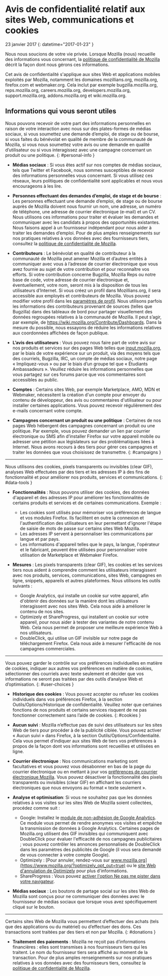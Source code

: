 # Avis de confidentialité relatif aux sites Web, communications et cookies

23 janvier 2017
{: datetime="2017-01-23" }

Nous nous soucions de votre vie privée. Lorsque Mozilla (nous) recueille des informations vous concernant, la [politique de confidentialité de Mozilla](https://www.mozilla.org/privacy/) décrit la façon dont nous gérons ces informations.

Cet avis de confidentialité s'applique aux sites Web et applications mobiles exploités par Mozilla, notamment les domaines mozillians.org, mozilla.org, firefox.com et webmaker.org. Cela inclut par exemple bugzilla.mozilla.org, reps.mozilla.org, careers.mozilla.org, developers.mozilla.org, support.mozilla.org, addons.mozilla.org et wiki.mozilla.org.

## Informations qui vous seront utiles

Nous pouvons recevoir de votre part des informations personnelles en raison de votre interaction avec nous sur des plates-formes de médias sociaux, si vous soumettez une demande d’emploi, de stage ou de bourse, si vous faites du bénévolat en qualité de membre de la communauté de Mozilla, si vous nous soumettez votre avis ou une demande en qualité d’utilisateur ou si vous interagissez avec une campagne concernant un produit ou une politique.
{: #personal-info }

* **Médias sociaux** : Si vous êtes actif sur nos comptes de médias sociaux, tels que Twitter et Facebook, nous sommes susceptibles de recevoir des informations personnelles vous concernant. Si vous utilisez ces réseaux, leurs politiques de confidentialité sont applicables et nous vous encourageons à les lire.  

* **Personnes effectuant des demandes d’emploi, de stage et de bourse** : Les personnes effectuant une demande d’emploi, de stage ou de bourse auprès de Mozilla doivent nous fournir un nom, une adresse, un numéro de téléphone, une adresse de courrier électronique (e-mail) et un CV. Nous utilisons ces informations pour traiter et évaluer les demandes et communiquer avec les candidats à propos des opportunités existantes. Nous faisons appel à un fournisseur indépendant pour nous aider à traiter les demandes d’emploi. Pour de plus amples renseignements sur nos pratiques relatives à vos données avec des fournisseurs tiers, consultez la [politique de confidentialité de Mozilla](https://www.mozilla.org/privacy/).

* **Contributeurs** : Le bénévolat en qualité de contributeur à la communauté de Mozilla peut amener Mozilla et d’autres entités à communiquer avec vous à l’adresse de courrier électronique que vous avez fournie au sujet de votre contribution et pour reconnaître vos efforts. Si votre contribution concerne Bugzilla, Mozilla Reps ou notre base de code, votre adresse de courrier électronique et, éventuellement, votre nom, seront mis à la disposition de tous les utilisateurs d’Internet. Si vous créez un profil dans Mozillians.org, il sera accessible aux employés et contributeurs de Mozilla. Vous pouvez modifier votre profil dans les [paramètres de profil](https://mozillians.org/user/edit). Nous utilisons parfois les informations des contributeurs provenant de sources (telles que Bugzilla) dans des tableaux de bord pour partager visuellement des données regroupées relatives à la communauté de Mozilla. Il peut s’agir, par exemple, de <https://wiki.mozilla.org/Contribute/Dashboards>. Dans la mesure du possible, nous essayons de réduire les informations relatives aux coordonnées affichées de façon publique.

* **L’avis des utilisateurs** :  Vous pouvez nous faire part de votre avis sur nos produits et services sur des pages Web telles que [input.mozilla.org](https://input.mozilla.org/), par le biais de votre expérience sur un produit, via des moyens tels que des courriels, Bugzilla, IRC, un compte de médias sociaux, notre page « Impliquez-vous » ou par le biais d’un groupe tel que « Étudiants Ambassadeurs ». Veuillez réduire les informations personnelles que vous partagez sur ces forums parce que vos commentaires sont accessibles au public.

* **Comptes** : Certains sites Web, par exemple Marketplace, AMO, MDN et Webmaker, nécessitent la création d'un compte pour envoyer du contenu de développeur, des avis ou commentaires d'utilisateur ou pour installer certaines applications.  Vous pouvez recevoir régulièrement des e-mails concernant votre compte.
 
* **Campagnes concernant un produit ou une politique** : Certaines de nos pages Web hébergent des campagnes concernant un produit ou une politique. Par exemple, vous pouvez demander un lien par courrier électronique ou SMS afin d’installer Firefox sur votre appareil mobile ou adresser une pétition aux législateurs sur des problématiques liées à Internet. Nous avons recours à des tiers pour gérer ces campagnes et traiter les données que vous choisissez de transmettre.
{: #campaigns }

---------------------------------------

Nous utilisons des cookies, pixels transparents ou invisibles (clear GIF), analyses Web effectuées par des tiers et les adresses IP à des fins de fonctionnalité et pour améliorer nos produits, services et communications. 
{: #data-tools }

* **Fonctionnalités** : Nous pouvons utiliser des cookies, des données d'appareil et des adresses IP pour améliorer les fonctionnalités de certains produits et services et de certaines communications. Exemple :
    * Les cookies sont utilisés pour mémoriser vos préférences de langue et vos modules Firefox. Ils facilitent en outre la connexion et l'authentification des utilisateurs en leur permettant d'ignorer l'étape de saisie de mots de passe sur certains sites Web Mozilla.  
    * Les adresses IP servent à personnaliser les communications par langue et par pays.  
    * Les informations d'appareil telles que le pays, la langue, l'opérateur et le fabricant, peuvent être utilisées pour personnaliser votre utilisation de Marketplace et Webmaker Firefox.

* **Mesures** : Les pixels transparents (clear GIF), les cookies et les services tiers nous aident à comprendre comment les utilisateurs interagissent avec nos produits, services, communications, sites Web, campagnes en ligne, snippets, appareils et autres plateformes. Nous utilisons les outils suivants :
    * Google Analytics, qui installe un cookie sur votre appareil, afin d'obtenir des données sur la manière dont les utilisateurs interagissent avec nos sites Web.      Cela nous aide à améliorer le contenu de nos sites.  
    * Optimizely et ShareProgress, qui installent un cookie sur votre appareil, pour nous aider à tester des variantes de notre contenu Web.  Cela nous permet de proposer une meilleure expérience Web à nos utilisateurs.
    * DoubleClick, qui utilise un GIF invisible sur notre page de téléchargement Firefox.  Cela nous aide à mesurer l'efficacité de nos campagnes commerciales.

---------------------------------------

Vous pouvez garder le contrôle sur vos préférences individuelles en matière de cookies, indiquer aux autres vos préférences en matière de cookies, sélectionner des courriels avec texte seulement et décider que vos informations ne seront pas traitées par des outils d’analyse Web et d’optimisation. 
{: #user-choices }

* **Historique des cookies** : Vous pouvez accepter ou refuser les cookies individuels dans vos préférences Firefox, à la section Outils/Options/Historique de confidentialité. Veuillez noter que certaines fonctions de nos produits et certains services risquent de ne pas fonctionner correctement sans l’aide de cookies.
{: #cookies }

* **Aucun suivi** : Mozilla n’effectue pas de suivi des utilisateurs sur les sites Web de tiers pour procéder à de la publicité ciblée.  Vous pouvez activer « Aucun suivi » dans Firefox, à la section Outils/Options/Confidentialité. Cela vous permet d’indiquer aux sites Web de tiers vos préférences à propos de la façon dont vos informations sont recueillies et utilisées en ligne.  

* **Courrier électronique** : Nos communications marketing sont facultatives et vous pouvez vous désabonner en bas de la page du courrier électronique ou en mettant à jour vos [préférences de courrier électronique Mozilla](https://www.mozilla.org/newsletter/recovery/). Vous pouvez désactiver la fonctionnalité des pixels transparents ou invisibles (clear GIF) en affichant les courriers électroniques que nous envoyons au format « texte seulement ».  

* **Analyse et optimisation**: Si vous ne souhaitez pas que les données relatives à vos visites sur les sites Web de Mozilla soient collectées, procédez comme suit :
   *  Google: Installez le [module de non-adhésion de Google Analytics](https://tools.google.com/dlpage/gaoptout). Ce module vous permet de rendre anonymes vos visites et empêche la transmission de données à Google Analytics. Certaines pages de Mozilla.org utilisent des GIF invisibles qui communiquent avec DoubleClick pour évaluer l'efficacité de nos campagnes publicitaires ; vous pouvez contrôler les annonces personnalisés de DoubleClick dans les paramètres des publicités de Google (il vous sera demandé de vous connecter à votre compte Google).
   *  Optimizely : [Pour annuler, rendez-vous sur www.mozilla.org](https://www.mozilla.org/?optimizely_opt_out=true) ou le [site Web d'annulation de Optimizely](https://www.optimizely.com/opt_out) pour plus d'informations. 
   *  ShareProgress : Vous pouvez [activer l'option Ne pas me pister dans votre navigateur](https://support.mozilla.org/kb/how-do-i-turn-do-not-track-feature).

* **Médias sociaux** : Les boutons de partage social sur les sites Web de Mozilla sont conçus pour ne communiquer des données avec le fournisseur de médias sociaux que lorsque vous avez spécifiquement cliqué sur le bouton.

---------------------------------------

Certains sites Web de Mozilla vous permettent d’effectuer des achats (tels que des applications ou du matériel) ou d’effectuer des dons. Ces transactions sont traitées par des tiers et non par Mozilla.
{: #donations }

* **Traitement des paiements** :   Mozilla ne reçoit pas d’informations financières : elles sont transmises à nos fournisseurs tiers qui les traitent. Le nom du fournisseur tiers sera affiché au moment de la transaction.  Pour de plus amples renseignements sur nos pratiques relatives à vos données avec des fournisseurs tiers, consultez la [politique de confidentialité de Mozilla](https://www.mozilla.org/privacy/).
